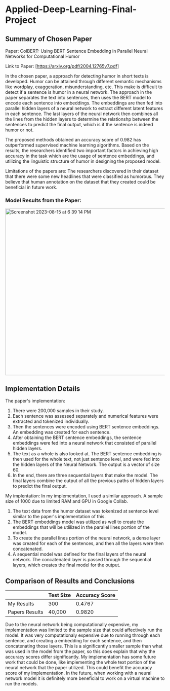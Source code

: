 # Applied-Deep-Learning-Final-Project

## Summary of Chosen Paper
Paper: ColBERT: Using BERT Sentence Embedding in Parallel Neural Networks for Computational Humor

Link to Paper: [https://arxiv.org/pdf/2004.12765v7.pdf]

In the chosen paper, a approach for detecting humor in short texts is developed. Humor can be attained through different semantic mechanisms like wordplay, exaggeration, misunderstanding, etc. This make is difficult to detect if a sentence is humor in a neural network. The approach in the paper separates the text into sentences, then uses the BERT model to encode each sentence into embeddings. The embeddings are then fed into parallel hidden layers of a neural network to extract different latent features in each sentence. The last layers of the neural network then combines all the lines from the hidden layers to determine the relationshp between the sentences to predict the final output, which is if the sentence is indeed humor or not. 


The proposed methods obtained an accuracy score of 0.982 has outperformed supervised machine learning algorithms. Based on the results, the researchers identified two important factors in achieving high accuracy in the task which are the usage of sentence embeddings, and utilizing the linguistic structure of humor in designing the proposed model. 

Limitations of the papers are:
The researchers discovered in their dataset that there were some new headlines that were classified as humorous. They believe that human annotation on the dataset that they created could be beneficial in future work. 

### Model Results from the Paper:

<img width="526" alt="Screenshot 2023-08-15 at 6 39 14 PM" src="https://github.com/doironm1ATWIT/Applied-Deep-Learning-Final-Project/assets/59668854/e5fd09ea-8991-4085-9b29-4d28b80ed34a">




## Implementation Details

The paper's implementation:
1. There were 200,000 samples in their study. 
1. Each sentence was assessed separately and numerical features were extracted and tokenized individually.
2. Then the sentences were encoded using BERT sentence embeddings. An embedding was created for each sentence.
3. After obtaining the BERT sentence embeddings, the sentence embeddings were fed into a neural network that consisted of parallel hidden layers.
4. The text as a whole is also looked at. The BERT sentence embedding is then used for the whole text, not just sentence level, and were fed into the hidden layers of the Neural Network. The output is a vector of size 60.
5. In the end, there are three sequential layers that make the model. The final layers combine the output of all the previous paths of hidden layers to predict the final output.



My implentation:
In my implementation, I used a similar approach. A sample size of 1000 due to limited RAM and GPU in Google Collab.

1. The text data from the humor dataset was tokenized at sentence level similar to the paper's implementation of this. 
2. The BERT embeddings model was utilized as well to create the embeddings that will be utlilized in the parallel lines portion of the model.
3. To create the parallel lines portion of the neural network, a dense layer was created for each of the sentences, and then all the layers were then concatenated.
4. A sequential model was defined for the final layers of the neural network. The concatenated layer is passed through the sequential layers, which creates the final model for the output.




## Comparison of Results and Conclusions

|                              | Test  Size | Accuracy Score |
| ---------------------------- | ----------- | -------------- |
| My Results                   |  300        |  0.4767        |  *used a test train split of 30 percent
| Papers Results               |  40,000     |  0.9820        |  *used a test train split of 20 percent

Due to the neural network being computationally expensive, my implementation was limited to the sample size that could affectively run the model. It was very computationaly expensive due to running through each sentence, and creating a embedding for each sentence, and then concatenating those layers. This is a significantly smaller sample than what was used in the model from the paper, so this does explain that why the accuracy scores differ significantly. My implementation has some future work that could be done, like implementing the whole text portion of the neural network that the paper utilized. This could benefit the accuracy score of my implementation. In the future, when working with a neural network model it is definitely more beneficial to work on a virtual machine to run the models. 

